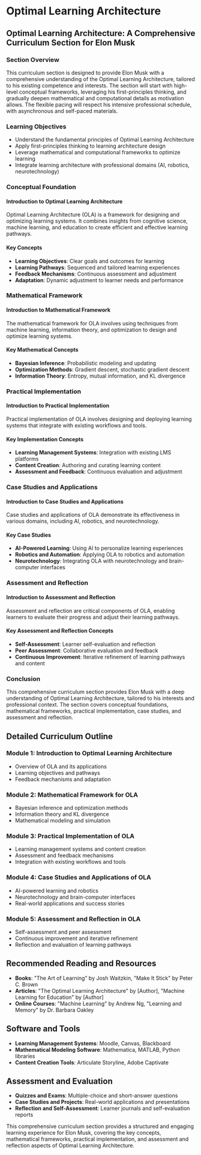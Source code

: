# Optimal Learning Architecture

## Optimal Learning Architecture: A Comprehensive Curriculum Section for Elon Musk

### Section Overview

This curriculum section is designed to provide Elon Musk with a comprehensive understanding of the Optimal Learning Architecture, tailored to his existing competence and interests. The section will start with high-level conceptual frameworks, leveraging his first-principles thinking, and gradually deepen mathematical and computational details as motivation allows. The flexible pacing will respect his intensive professional schedule, with asynchronous and self-paced materials.

### Learning Objectives

* Understand the fundamental principles of Optimal Learning Architecture
* Apply first-principles thinking to learning architecture design
* Leverage mathematical and computational frameworks to optimize learning
* Integrate learning architecture with professional domains (AI, robotics, neurotechnology)

### Conceptual Foundation

#### Introduction to Optimal Learning Architecture

Optimal Learning Architecture (OLA) is a framework for designing and optimizing learning systems. It combines insights from cognitive science, machine learning, and education to create efficient and effective learning pathways.

#### Key Concepts

* **Learning Objectives**: Clear goals and outcomes for learning
* **Learning Pathways**: Sequenced and tailored learning experiences
* **Feedback Mechanisms**: Continuous assessment and adjustment
* **Adaptation**: Dynamic adjustment to learner needs and performance

### Mathematical Framework

#### Introduction to Mathematical Framework

The mathematical framework for OLA involves using techniques from machine learning, information theory, and optimization to design and optimize learning systems.

#### Key Mathematical Concepts

* **Bayesian Inference**: Probabilistic modeling and updating
* **Optimization Methods**: Gradient descent, stochastic gradient descent
* **Information Theory**: Entropy, mutual information, and KL divergence

### Practical Implementation

#### Introduction to Practical Implementation

Practical implementation of OLA involves designing and deploying learning systems that integrate with existing workflows and tools.

#### Key Implementation Concepts

* **Learning Management Systems**: Integration with existing LMS platforms
* **Content Creation**: Authoring and curating learning content
* **Assessment and Feedback**: Continuous evaluation and adjustment

### Case Studies and Applications

#### Introduction to Case Studies and Applications

Case studies and applications of OLA demonstrate its effectiveness in various domains, including AI, robotics, and neurotechnology.

#### Key Case Studies

* **AI-Powered Learning**: Using AI to personalize learning experiences
* **Robotics and Automation**: Applying OLA to robotics and automation
* **Neurotechnology**: Integrating OLA with neurotechnology and brain-computer interfaces

### Assessment and Reflection

#### Introduction to Assessment and Reflection

Assessment and reflection are critical components of OLA, enabling learners to evaluate their progress and adjust their learning pathways.

#### Key Assessment and Reflection Concepts

* **Self-Assessment**: Learner self-evaluation and reflection
* **Peer Assessment**: Collaborative evaluation and feedback
* **Continuous Improvement**: Iterative refinement of learning pathways and content

### Conclusion

This comprehensive curriculum section provides Elon Musk with a deep understanding of Optimal Learning Architecture, tailored to his interests and professional context. The section covers conceptual foundations, mathematical frameworks, practical implementation, case studies, and assessment and reflection.

## Detailed Curriculum Outline

### Module 1: Introduction to Optimal Learning Architecture

* Overview of OLA and its applications
* Learning objectives and pathways
* Feedback mechanisms and adaptation

### Module 2: Mathematical Framework for OLA

* Bayesian inference and optimization methods
* Information theory and KL divergence
* Mathematical modeling and simulation

### Module 3: Practical Implementation of OLA

* Learning management systems and content creation
* Assessment and feedback mechanisms
* Integration with existing workflows and tools

### Module 4: Case Studies and Applications of OLA

* AI-powered learning and robotics
* Neurotechnology and brain-computer interfaces
* Real-world applications and success stories

### Module 5: Assessment and Reflection in OLA

* Self-assessment and peer assessment
* Continuous improvement and iterative refinement
* Reflection and evaluation of learning pathways

## Recommended Reading and Resources

* **Books**: "The Art of Learning" by Josh Waitzkin, "Make It Stick" by Peter C. Brown
* **Articles**: "The Optimal Learning Architecture" by [Author], "Machine Learning for Education" by [Author]
* **Online Courses**: "Machine Learning" by Andrew Ng, "Learning and Memory" by Dr. Barbara Oakley

## Software and Tools

* **Learning Management Systems**: Moodle, Canvas, Blackboard
* **Mathematical Modeling Software**: Mathematica, MATLAB, Python libraries
* **Content Creation Tools**: Articulate Storyline, Adobe Captivate

## Assessment and Evaluation

* **Quizzes and Exams**: Multiple-choice and short-answer questions
* **Case Studies and Projects**: Real-world applications and presentations
* **Reflection and Self-Assessment**: Learner journals and self-evaluation reports

This comprehensive curriculum section provides a structured and engaging learning experience for Elon Musk, covering the key concepts, mathematical frameworks, practical implementation, and assessment and reflection aspects of Optimal Learning Architecture.